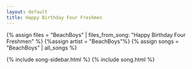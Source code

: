 ```yaml
---
layout: default
title: Happy Birthday Four Freshmen
---
```


{% assign files = "BeachBoys" | files_from_song: "Happy Birthday Four Freshmen" %}
{%assign artist = "BeachBoys"%}
{% assign songs = "BeachBoys" | all_songs %}

{% include song-sidebar.html %}
{% include song.html %}
